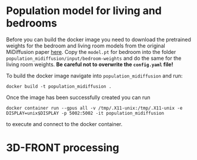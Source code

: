 # Population model for living and bedrooms

Before you can build the docker image you need to download the pretrained weights for the bedroom and living room models from the original MiDiffusion paper [here](https://drive.google.com/drive/folders/14N87Ap90KNaDlRv5u6UeCV1h_MT9QqaN?usp=sharing).
Copy the `model.pt` for bedroom into the folder `population_midiffusion/input/bedroom-weights` and do the same for the living room weights. **Be careful not to overwrite the `config.yaml` file!**

To build the docker image navigate into `population_midiffusion` and run:

```
docker build -t population_midiffusion .
```

Once the image has been successfully created you can run

```
docker container run --gpus all -v /tmp/.X11-unix:/tmp/.X11-unix -e DISPLAY=unix$DISPLAY -p 5002:5002 -it population_midiffusion
```

to execute and connect to the docker container.

# 3D-FRONT processing
